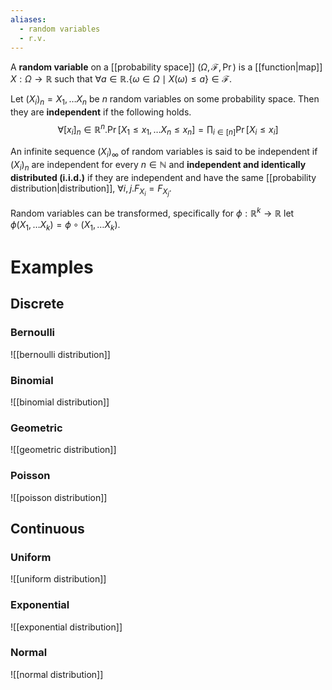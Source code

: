 ```yaml
---
aliases:
  - random variables
  - r.v.
---
```


A **random variable** on a [[probability space]] $(\Omega, \mathcal{F}, \Pr)$ is a [[function|map]] $X : \Omega \to \mathbb{R}$ such that $\forall a \in \mathbb{R}. \{  \omega \in \Omega \mid X(\omega) \leq a \} \in \mathcal{F}$.

Let $(X_{i})_{n} = X_{1}, \dots X_{n}$ be $n$ random variables on some probability space. Then they are **independent** if the following holds.
$$
\forall[x_{i}]_{n} \in \mathbb{R}^{n}.\Pr[X_{1} \leq x_{1}, \dots X_{n} \leq x_{n}] = \prod_{i \in [n]} \Pr[X_{i} \leq x_{i}]
$$

An infinite sequence $(X_{i})_{\infty}$ of random variables is said to be independent if $(X_{i})_{n}$ are independent for every $n \in \mathbb{N}$ and **independent and identically distributed (i.i.d.)** if they are independent and have the same [[probability distribution|distribution]], $\forall i,j. F_{X_{i}} = F_{X_{j}}$.

Random variables can be transformed, specifically for $\phi : \mathbb{R}^{k} \to \mathbb{R}$ let $\phi(X_{1}, \dots X_{k}) = \phi \circ (X_{1}, \dots X_{k})$.

# Examples
## Discrete
### Bernoulli
![[bernoulli distribution]]

### Binomial
![[binomial distribution]]

### Geometric
![[geometric distribution]]

### Poisson
![[poisson distribution]]


## Continuous

### Uniform
![[uniform distribution]]

### Exponential
![[exponential distribution]]

### Normal
![[normal distribution]]

